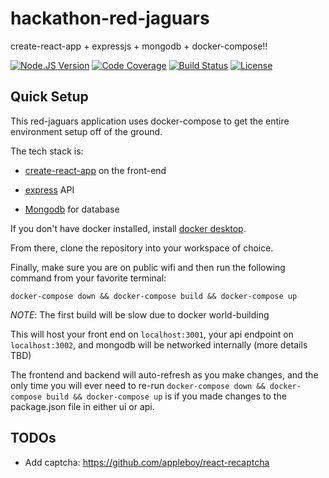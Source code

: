 # hackathon-red-jaguars
create-react-app + expressjs + mongodb + docker-compose!!

[![Node.JS Version](https://img.shields.io/badge/node.js-12.4.0-00ADD8.svg?style=flat)](https://nodejs.org/en/) 
[![Code Coverage](https://img.shields.io/codecov/c/github/homedepot/hackathon-red-jaguars.svg?style=flat)](https://codecov.io/gh/homedepot/hackathon-red-jaguars)
[![Build Status](https://travis-ci.org/homedepot/hackathon-red-jaguars.svg?branch=master)](https://travis-ci.org/homedepot/hackathon-red-jaguars)
[![License](https://img.shields.io/badge/License-Apache%202.0-blue.svg?style=flat)](LICENSE)

## Quick Setup

This red-jaguars application uses docker-compose to get the entire environment setup off of the ground.

The tech stack is: 

- [create-react-app](https://github.com/facebook/create-react-app) on the front-end

- [express](https://expressjs.com/) API

- [Mongodb](https://www.mongodb.com/) for database 

If you don't have docker installed, install [docker desktop](https://www.docker.com/products/docker-desktop). 

From there, clone the repository into your workspace of choice. 

Finally, make sure you are on public wifi and then run the following command from your favorite terminal: 

```
docker-compose down && docker-compose build && docker-compose up
```

*NOTE*: The first build will be slow due to docker world-building

This will host your front end on `localhost:3001`, your api endpoint on `localhost:3002`, and mongodb will be networked internally (more details TBD)

The frontend and backend will auto-refresh as you make changes, and the only time you will ever need to re-run `docker-compose down && docker-compose build && docker-compose up` 
is if you made changes to the package.json file in either ui or api.
 

## TODOs

- Add captcha: https://github.com/appleboy/react-recaptcha